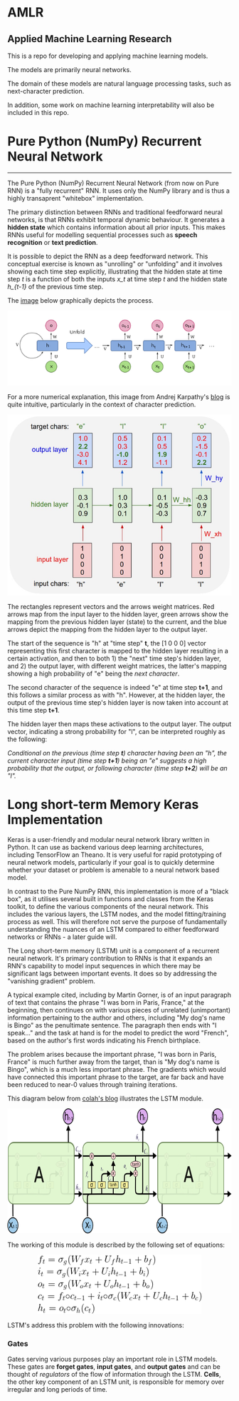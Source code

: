 # AMLR
Applied Machine Learning Research
---

This is a repo for developing and applying machine learning models.

The models are primarily neural networks.

The domain of these models are natural language processing tasks, such as next-character prediction.

In addition, some work on machine learning interpretability will also be included in this repo.

# Pure Python (NumPy) Recurrent Neural Network
---

The Pure Python (NumPy) Recurrent Neural Network (from now on Pure RNN) is a "fully recurrent" RNN. It uses only the NumPy library and is thus a highly transaprent "whitebox" implementation.

The primary distinction between RNNs and traditional feedforward neural networks, is that RNNs exhibit temporal dynamic behaviour. It generates a **hidden state** which contains information about all prior inputs. This makes RNNs useful for modelling sequential processes such as **speech recognition** or **text prediction**.

It is possible to depict the RNN as a deep feedforward network. This conceptual exercise is known as "unrolling" or "unfolding" and it involves showing each time step explicitly, illustrating that the hidden state at time step *t* is a function of both the inputs *x_t* at time step *t* and the hidden state *h_{t-1}* of the previous time step.

The [image](https://en.wikipedia.org/wiki/Recurrent_neural_network "RNN - Wikipedia") below graphically depicts the process.

![alt text](https://github.com/SolomonZA/AMLR/blob/master/img/rnn_unrolled.png "Logo Title Text 1")

For a more numerical explanation, this image from Andrej Karpathy's [blog](http://karpathy.github.io/2015/05/21/rnn-effectiveness/ "Unreasonable Effectiveness of RNNs") is quite intuitive, particularly in the context of character prediction.

![alt text](https://github.com/SolomonZA/AMLR/blob/master/img/rnn_unrolled_1.jpeg "Unrolled RNN")

The rectangles represent vectors and the arrows weight matrices. Red arrows map from the input layer to the hidden layer, green arrows show the mapping from the previous hidden layer (state) to the current, and the blue arrows depict the mapping from the hidden layer to the output layer.

The start of the sequence is "h" at "time step" **t**, the [1 0 0 0] vector representing this first character is mapped to the hidden layer resulting in a certain activation, and then to both 1) the "next" time step's hidden layer, and 2) the output layer, with different weight matrices, the latter's mapping showing a high probability of "e" being the *next character*.

The second character of the sequence is indeed "e" at time step **t+1**, and this follows a similar process as with "h". However, at the hidden layer, the output of the previous time step's hidden layer is now taken into account at this time step **t+1**.

The hidden layer then maps these activations to the output layer. The output vector, indicating a strong probability for "l", can be interpreted roughly as the following:

*Conditional on the previous (time step **t**) character having been an "h", the current character input (time step **t+1**) being an "e" suggests a high probability that the output, or following character (time step **t+2**) will be an "l".*

# Long short-term Memory Keras Implementation

Keras is a user-friendly and modular neural network library written in Python. It can use as backend various deep learning architectures, including TensorFlow an Theano. It is very useful for rapid prototyping of neural network models, particularly if your goal is to quickly determine whether your dataset or problem is amenable to a neural network based model.

In contrast to the Pure NumPy RNN, this implementation is more of a "black box", as it utilises several built in functions and classes from the Keras toolkit, to define the various components of the neural network. This includes the various layers, the LSTM nodes, and the model fitting/training process as well. This will therefore not serve the purpose of fundamentally understanding the nuances of an LSTM compared to either feedforward networks or RNNs - a later guide will. 

The Long short-term memory (LSTM) unit is a component of a recurrent neural network. It's primary contribution to RNNs is that it expands an RNN's capability to model input sequences in which there may be significant lags between important events. It does so by addressing the "vanishing gradient" problem.

A typical example cited, including by Martin Gorner, is of an input  paragraph of text that contains the phrase "I was born in Paris, France," at the beginning, then continues on with various pieces of unrelated (unimportant) information pertaining to the author and others, including "My dog's name is Bingo" as the penultimate sentence. The paragraph then ends with "I speak..." and the task at hand is for the model to predict the word "French", based on the author's first words indicating his French birthplace.

The problem arises because the important phrase, "I was born in Paris, France" is much further away from the target, than is "My dog's name is Bingo", which is a much less important phrase. The gradients which would have connected this important phrase to the target, are far back and have been reduced to near-0 values through training iterations.

This diagram below from [colah's blog](http://colah.github.io/posts/2015-08-Understanding-LSTMs/ "LSTM Module") illustrates the LSTM module.

<img src="https://github.com/SolomonZA/AMLR/blob/master/img/lstm.png" alt="LSTM Module" width="745" height ="280" />

The working of this module is described by the following set of equations:
<p align = 'center'>
	<img src="https://github.com/SolomonZA/AMLR/blob/master/img/lstm_eq.png" alt="LSTM Equations"  />
</p>

LSTM's address this problem with the following innovations:

### Gates

Gates serving various purposes play an important role in LSTM models. These gates are **forget gates**, **input gates**, and **output gates** and can be thought of *regulators* of the flow of information through the LSTM. **Cells**, the other key component of an LSTM unit, is responsible for memory over irregular and long periods of time.

